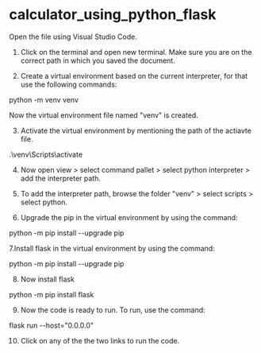 # calculator_using_python_flask
Open the file using Visual Studio Code. 

1. Click on the terminal and open new terminal. Make sure you are on the correct path in which you saved the document.

2. Create a virtual environment based on the current interpreter, for that use the following commands:

 python -m venv venv    

 Now the virtual environment file named "venv" is created.

3. Activate the virtual environment by mentioning the path of the actiavte file.

.\venv\Scripts\activate

4. Now open view > select command pallet > select python interpreter > add the interpreter path.

5. To add the interpreter path, browse the folder "venv" > select scripts > select python.

6. Upgrade the pip in the virtual environment by using the command:

python -m pip install --upgrade pip

7.Install flask in the virtual environment by using the command:

python -m pip install --upgrade pip

8. Now install flask

python -m pip install flask

9. Now the code is ready to run. To run, use the command:

flask run --host="0.0.0.0"

10. Click on any of the the two links to run the code.

